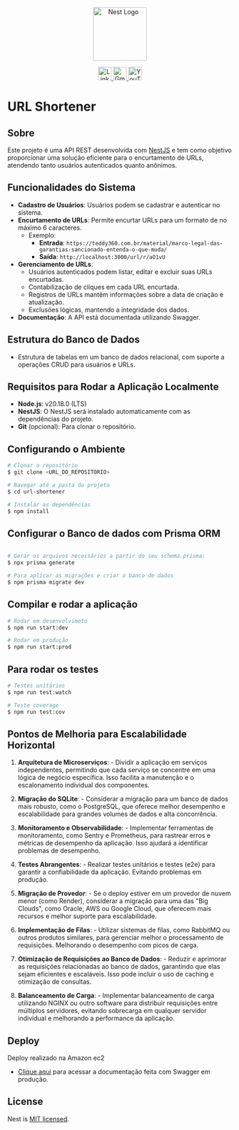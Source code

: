 <p align="center">
  <a href="http://nestjs.com/" target="blank"><img src="https://nestjs.com/img/logo-small.svg" width="120" alt="Nest Logo" /></a>
</p>

<p align="center">
  <a href="https://www.linkedin.com/in/victorhdss/" target="_blank">
    <img src="https://img.icons8.com/color/48/000000/linkedin-circled--v1.png" alt="LinkedIn" width="30"/>
  </a>
  <a href="mailto:victor.henriqueoff@gmail.com" target="_blank">
    <img src="https://img.icons8.com/color/48/000000/gmail.png" alt="Gmail" width="30"/>
  </a>
  <a href="https://www.youtube.com/@victorh2s" target="_blank">
    <img src="https://img.icons8.com/color/48/000000/youtube-play.png" alt="YouTube" width="30"/>
  </a>
</p>

# URL Shortener 

## Sobre

Este projeto é uma API REST desenvolvida com [NestJS](https://github.com/nestjs/nest) e tem como objetivo proporcionar uma solução eficiente para o encurtamento de URLs, atendendo tanto usuários autenticados quanto anônimos.

## Funcionalidades do Sistema

- **Cadastro de Usuários**: Usuários podem se cadastrar e autenticar no sistema.
- **Encurtamento de URLs**: Permite encurtar URLs para um formato de no máximo 6 caracteres.
  - Exemplo:
    - **Entrada**: `https://teddy360.com.br/material/marco-legal-das-garantias-sancionado-entenda-o-que-muda/`
    - **Saída**:   `http://localhost:3000/url/r/aO1vU`
- **Gerenciamento de URLs**:
  - Usuários autenticados podem listar, editar e excluir suas URLs encurtadas.
  - Contabilização de cliques em cada URL encurtada.
  - Registros de URLs mantêm informações sobre a data de criação e atualização.
  - Exclusões lógicas, mantendo a integridade dos dados.
- **Documentação**: A API está documentada utilizando Swagger.

## Estrutura do Banco de Dados

- Estrutura de tabelas em um banco de dados relacional, com suporte a operações CRUD para usuários e URLs.

## Requisitos para Rodar a Aplicação Localmente

- **Node.js**: v20.18.0 (LTS)
- **NestJS**: O NestJS será instalado automaticamente com as dependências do projeto.
- **Git** (opcional): Para clonar o repositório.

## Configurando o Ambiente

```bash
# Clonar o repositório
$ git clone <URL_DO_REPOSITORIO>

# Navegar até a pasta do projeto
$ cd url-shortener

# Instalar as dependências
$ npm install
```

## Configurar o Banco de dados com Prisma ORM
```bash

# Gerar os arquivos necessários a partir do seu schema.prisma:
$ npx prisma generate

# Para aplicar as migrações e criar o banco de dados
$ npm prisma migrate dev
```

## Compilar e rodar a aplicação

```bash
# Rodar em desenvolvimeto
$ npm run start:dev

# Rodar em produção
$ npm run start:prod
```

## Para rodar os testes

```bash
# Testes unitários
$ npm run test:watch

# Teste coverage
$ npm run test:cov
```

## Pontos de Melhoria para Escalabilidade Horizontal

  1. **Arquitetura de Microserviços**: 
    - Dividir a aplicação em serviços independentes, permitindo que cada serviço se concentre em uma lógica de negócio específica. Isso facilita a manutenção e o escalonamento individual dos componentes.

  2. **Migração do SQLite**: 
    - Considerar a migração para um banco de dados mais robusto, como o PostgreSQL, que oferece melhor desempenho e escalabilidade para grandes volumes de dados e alta concorrência.

  3. **Monitoramento e Observabilidade**: 
    - Implementar ferramentas de monitoramento, como Sentry e Prometheus, para rastrear erros e métricas de desempenho da aplicação. Isso ajudará a identificar problemas de desempenho.

  4. **Testes Abrangentes**: 
    - Realizar testes unitários e testes (e2e) para garantir a confiabilidade da aplicação. Evitando problemas em produção.

  5. **Migração de Provedor**: 
    - Se o deploy estiver em um provedor de nuvem menor (como Render), considerar a migração para uma das "Big Clouds", como Oracle, AWS ou Google Cloud, que oferecem mais recursos e melhor suporte para escalabilidade.

  6. **Implementação de Filas**: 
    - Utilizar sistemas de filas, como RabbitMQ ou outros produtos similares, para gerenciar melhor o processamento de requisições. Melhorando o desempenho com picos de carga.

  7. **Otimização de Requisições ao Banco de Dados**: 
    - Reduzir e aprimorar as requisições relacionadas ao banco de dados, garantindo que elas sejam eficientes e escaláveis. Isso pode incluir o uso de caching e otimização de consultas.

  8. **Balanceamento de Carga**: 
    - Implementar balanceamento de carga utilizando NGINX ou outro software para distribuir requisições entre múltiplos servidores, evitando sobrecarga em qualquer servidor individual e melhorando a performance da aplicação.

## Deploy
  Deploy realizado na Amazon ec2

  - [Clique aqui](http://3.85.14.135:3000/api) para acessar a documentação feita com Swagger em produção.

## License

Nest is [MIT licensed](https://github.com/nestjs/nest/blob/master/LICENSE).
